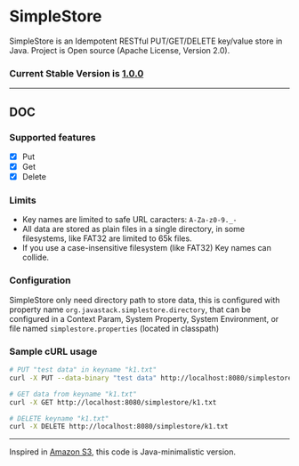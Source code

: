 # SimpleStore

SimpleStore is an Idempotent RESTful PUT/GET/DELETE key/value store in Java. Project is Open source (Apache License, Version 2.0).

### Current Stable Version is [1.0.0](https://maven-release.s3.amazonaws.com/release/org/javastack/simplestore/1.0.0/simplestore-1.0.0.war)

---

## DOC

### Supported features

  - [x] Put
  - [x] Get
  - [x] Delete

### Limits

  - Key names are limited to safe URL caracters: `A-Za-z0-9._-`
  - All data are stored as plain files in a single directory, in some filesystems, like FAT32 are limited to 65k files.
  - If you use a case-insensitive filesystem (like FAT32) Key names can collide.

### Configuration

SimpleStore only need directory path to store data, this is configured with property name `org.javastack.simplestore.directory`, that can be configured in a Context Param, System Property, System Environment, or file named `simplestore.properties` (located in classpath) 

### Sample cURL usage

```bash
# PUT "test data" in keyname "k1.txt"
curl -X PUT --data-binary "test data" http://localhost:8080/simplestore/k1.txt

# GET data from keyname "k1.txt"
curl -X GET http://localhost:8080/simplestore/k1.txt

# DELETE keyname "k1.txt"
curl -X DELETE http://localhost:8080/simplestore/k1.txt
```

---
Inspired in [Amazon S3](https://aws.amazon.com/s3/), this code is Java-minimalistic version.
